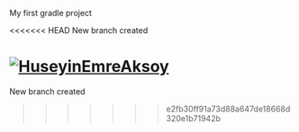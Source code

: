 My first gradle project

<<<<<<< HEAD
New branch created


[![HuseyinEmreAksoy](https://circleci.com/gh/HuseyinEmreAksoy/MyWebsite.svg?style=svg)](https://app.circleci.com/jobs/github/HuseyinEmreAksoy/MyWebsite/8?utm_campaign=vcs-integration-link&utm_medium=referral&utm_source=github-build-link)
=======
New branch created
>>>>>>> e2fb30ff91a73d88a647de18668d320e1b71942b

